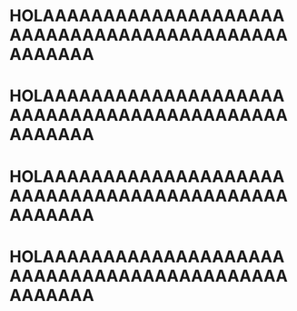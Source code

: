 # HOLAAAAAAAAAAAAAAAAAAAAAAAAAAAAAAAAAAAAAAAAAAAAAAAAAA


# HOLAAAAAAAAAAAAAAAAAAAAAAAAAAAAAAAAAAAAAAAAAAAAAAAAAA

# HOLAAAAAAAAAAAAAAAAAAAAAAAAAAAAAAAAAAAAAAAAAAAAAAAAAA

# HOLAAAAAAAAAAAAAAAAAAAAAAAAAAAAAAAAAAAAAAAAAAAAAAAAAA